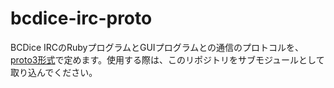 # bcdice-irc-proto

BCDice IRCのRubyプログラムとGUIプログラムとの通信のプロトコルを、[proto3形式](https://developers.google.com/protocol-buffers/docs/proto3)で定めます。使用する際は、このリポジトリをサブモジュールとして取り込んでください。
